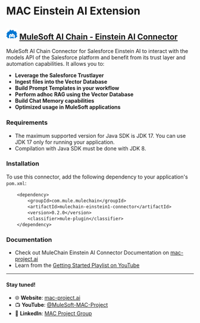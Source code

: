 # MAC Einstein AI Extension

## <img src="icon/icon.svg" width="6%" alt="banner"> [MuleSoft AI Chain - Einstein AI Connector](https://mac-project.ai/docs/einstein-ai)

MuleSoft AI Chain Connector for Salesforce Einstein AI to interact with the models API of the Salesforce platform and benefit from its trust layer and automation capabilities. It allows you to:
- **Leverage the Salesforce Trustlayer**
- **Ingest files into the Vector Database**
- **Build Prompt Templates in your workflow**
- **Perform adhoc RAG using the Vector Database**
- **Build Chat Memory capabilities**
- **Optimized usage in MuleSoft applications**


### Requirements

- The maximum supported version for Java SDK is JDK 17. You can use JDK 17 only for running your application.
- Compilation with Java SDK must be done with JDK 8.


### Installation
To use this connector, add the following dependency to your application's `pom.xml`:

```
	<dependency>
		<groupId>com.mule.mulechain</groupId>
		<artifactId>mulechain-einstein1-connector</artifactId>
		<version>0.2.0</version>
		<classifier>mule-plugin</classifier>		
	</dependency>
```

### Documentation
- Check out MuleChain Einstein AI Connector Documentation on [mac-project.ai](https://mac-project.ai/docs/einstein-ai)
- Learn from the [Getting Started Playlist on YouTube](https://www.youtube.com/playlist?list=PLnuJGpEBF6ZAV1JfID1SRKN6OmGORvgv6)

---

#### Stay tuned!

- 🌐 **Website**: [mac-project.ai](https://mac-project.ai)
- 📺 **YouTube**: [@MuleSoft-MAC-Project](https://www.youtube.com/@MuleSoft-MAC-Project)
- 💼 **LinkedIn**: [MAC Project Group](https://lnkd.in/gW3eZrbF)



